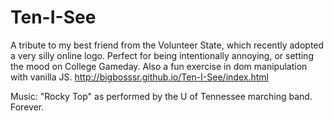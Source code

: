 # Ten-I-See

A tribute to my best friend from the Volunteer State, which recently adopted a very silly online logo. Perfect for being intentionally annoying, or setting the mood on College Gameday. Also a fun exercise in dom manipulation with vanilla JS. <a href="http://bigbosssr.github.io/Ten-I-See/index.html"> http://bigbosssr.github.io/Ten-I-See/index.html</a>

Music: "Rocky Top" as performed by the U of Tennessee marching band. Forever.